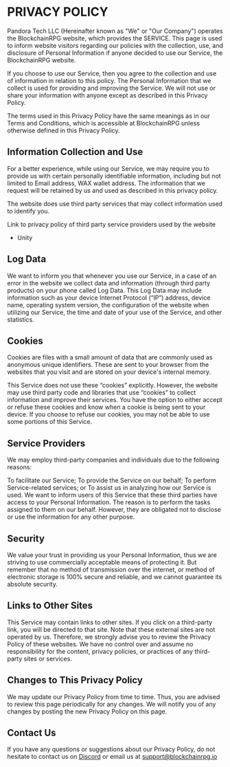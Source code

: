# PRIVACY POLICY

Pandora Tech LLC (Hereinafter known as "We" or "Our Company") operates the BlockchainRPG website, which provides the SERVICE. This page is used to inform website visitors regarding our policies with the collection, use, and disclosure of Personal Information if anyone decided to use our Service, the BlockchainRPG website.

If you choose to use our Service, then you agree to the collection and use of information in relation to this policy. The Personal Information that we collect is used for providing and improving the Service. We will not use or share your information with anyone except as described in this Privacy Policy.

The terms used in this Privacy Policy have the same meanings as in our Terms and Conditions, which is accessible at BlockchainRPG unless otherwise defined in this Privacy Policy.

## Information Collection and Use​

For a better experience, while using our Service, we may require you to provide us with certain personally identifiable information, including but not limited to Email address, WAX wallet address. The information that we request will be retained by us and used as described in this privacy policy.

The website does use third party services that may collect information used to identify you.

Link to privacy policy of third party service providers used by the website

- Unity

## Log Data​

We want to inform you that whenever you use our Service, in a case of an error in the website we collect data and information (through third party products) on your phone called Log Data. This Log Data may include information such as your device Internet Protocol (“IP”) address, device name, operating system version, the configuration of the website when utilizing our Service, the time and date of your use of the Service, and other statistics.

## Cookies​

Cookies are files with a small amount of data that are commonly used as anonymous unique identifiers. These are sent to your browser from the websites that you visit and are stored on your device's internal memory.

This Service does not use these “cookies” explicitly. However, the website may use third party code and libraries that use “cookies” to collect information and improve their services. You have the option to either accept or refuse these cookies and know when a cookie is being sent to your device. If you choose to refuse our cookies, you may not be able to use some portions of this Service.

## Service Providers​

We may employ third-party companies and individuals due to the following reasons:

To facilitate our Service;
To provide the Service on our behalf;
To perform Service-related services; or
To assist us in analyzing how our Service is used. We want to inform users of this Service that these third parties have access to your Personal Information. The reason is to perform the tasks assigned to them on our behalf. However, they are obligated not to disclose or use the information for any other purpose.

## Security​

We value your trust in providing us your Personal Information, thus we are striving to use commercially acceptable means of protecting it. But remember that no method of transmission over the internet, or method of electronic storage is 100% secure and reliable, and we cannot guarantee its absolute security.

## Links to Other Sites​

This Service may contain links to other sites. If you click on a third-party link, you will be directed to that site. Note that these external sites are not operated by us. Therefore, we strongly advise you to review the Privacy Policy of these websites. We have no control over and assume no responsibility for the content, privacy policies, or practices of any third-party sites or services.

## Changes to This Privacy Policy​

We may update our Privacy Policy from time to time. Thus, you are advised to review this page periodically for any changes. We will notify you of any changes by posting the new Privacy Policy on this page.

## Contact Us​

If you have any questions or suggestions about our Privacy Policy, do not hesitate to contact us on [Discord](https://discord.blockchainrpg.io) or email us at support@blockchainrpg.io
